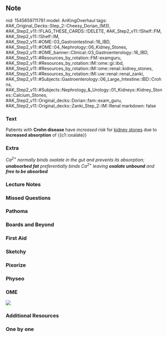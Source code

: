 ## Note
nid: 1545659711781
model: AnKingOverhaul
tags: #AK_Original_Decks::Step_2::Cheesy_Dorian_(M3), #AK_Step2_v11::!FLAG_THESE_CARDS::!DELETE, #AK_Step2_v11::!Shelf::FM, #AK_Step2_v11::!Shelf::IM, #AK_Step2_v11::#OME::03_Gastrointestinal::16_IBD, #AK_Step2_v11::#OME::04_Nephrology::06_Kidney_Stones, #AK_Step2_v11::#OME_banner::Clinical::03_Gastroenterology::16_IBD, #AK_Step2_v11::#Resources_by_rotation::FM::examguru, #AK_Step2_v11::#Resources_by_rotation::IM::ome::gi::ibd, #AK_Step2_v11::#Resources_by_rotation::IM::ome::renal::kidney_stones, #AK_Step2_v11::#Resources_by_rotation::IM::uw::renal::renal_zanki, #AK_Step2_v11::#Subjects::Gastroenterology::06_Large_Intestine::IBD::Crohns, #AK_Step2_v11::#Subjects::Nephrology_&_Urology::01_Kidneys::Kidney_Stones::Calcium_Stones, #AK_Step2_v11::Original_decks::Dorian::fam::exam_guru, #AK_Step2_v11::Original_decks::Zanki_Step_2::IM::Renal
markdown: false

### Text
Patients with <b>Crohn disease</b> have <i>increased risk</i> for
<u>kidney stones</u> due to <b>increased absorption</b> of
{{c1::oxalate}}

### Extra
<i>Ca<sup>2+</sup> normally binds oxalate in the gut and prevents
its absorption; <b>unabsorbed fat</b> preferentially binds
Ca<sup>2+</sup> leaving <b>oxalate unbound</b> and <b>free to be
absorbed</b></i>

### Lecture Notes


### Missed Questions


### Pathoma


### Boards and Beyond


### First Aid


### Sketchy


### Pixorize


### Physeo


### OME
<div class="ome-widget">
  <a href=
  "https://onlinemeded.org/spa/gastroenterology/ibd/acquire?ref=anki">
  <img src="_OME_AnkiFlashcards_Lesson_6.png"></a>
</div>

### Additional Resources


### One by one

